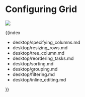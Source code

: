 Configuring Grid 
============================

<img src="desktop/gantt_left.png"/>


{{index
- desktop/specifying_columns.md
- desktop/resizing_rows.md
- desktop/tree_column.md
- desktop/reordering_tasks.md
- desktop/sorting.md
- desktop/grouping.md
- desktop/filtering.md
- desktop/inline_editing.md

}}